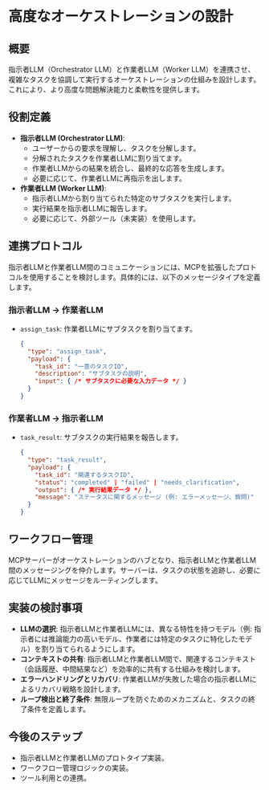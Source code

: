 # 高度なオーケストレーションの設計

## 概要
指示者LLM（Orchestrator LLM）と作業者LLM（Worker LLM）を連携させ、複雑なタスクを協調して実行するオーケストレーションの仕組みを設計します。これにより、より高度な問題解決能力と柔軟性を提供します。

## 役割定義
- **指示者LLM (Orchestrator LLM)**:
    - ユーザーからの要求を理解し、タスクを分解します。
    - 分解されたタスクを作業者LLMに割り当てます。
    - 作業者LLMからの結果を統合し、最終的な応答を生成します。
    - 必要に応じて、作業者LLMに再指示を出します。
- **作業者LLM (Worker LLM)**:
    - 指示者LLMから割り当てられた特定のサブタスクを実行します。
    - 実行結果を指示者LLMに報告します。
    - 必要に応じて、外部ツール（未実装）を使用します。

## 連携プロトコル
指示者LLMと作業者LLM間のコミュニケーションには、MCPを拡張したプロトコルを使用することを検討します。具体的には、以下のメッセージタイプを定義します。

### 指示者LLM -> 作業者LLM
- `assign_task`: 作業者LLMにサブタスクを割り当てます。
    ```json
    {
      "type": "assign_task",
      "payload": {
        "task_id": "一意のタスクID",
        "description": "サブタスクの説明",
        "input": { /* サブタスクに必要な入力データ */ }
      }
    }
    ```

### 作業者LLM -> 指示者LLM
- `task_result`: サブタスクの実行結果を報告します。
    ```json
    {
      "type": "task_result",
      "payload": {
        "task_id": "関連するタスクID",
        "status": "completed" | "failed" | "needs_clarification",
        "output": { /* 実行結果データ */ },
        "message": "ステータスに関するメッセージ (例: エラーメッセージ、質問)"
      }
    }
    ```

## ワークフロー管理
MCPサーバーがオーケストレーションのハブとなり、指示者LLMと作業者LLM間のメッセージングを仲介します。サーバーは、タスクの状態を追跡し、必要に応じてLLMにメッセージをルーティングします。

## 実装の検討事項
- **LLMの選択**: 指示者LLMと作業者LLMには、異なる特性を持つモデル（例: 指示者には推論能力の高いモデル、作業者には特定のタスクに特化したモデル）を割り当てられるようにします。
- **コンテキストの共有**: 指示者LLMと作業者LLM間で、関連するコンテキスト（会話履歴、中間結果など）を効率的に共有する仕組みを検討します。
- **エラーハンドリングとリカバリ**: 作業者LLMが失敗した場合の指示者LLMによるリカバリ戦略を設計します。
- **ループ検出と終了条件**: 無限ループを防ぐためのメカニズムと、タスクの終了条件を定義します。

## 今後のステップ
- 指示者LLMと作業者LLMのプロトタイプ実装。
- ワークフロー管理ロジックの実装。
- ツール利用との連携。
